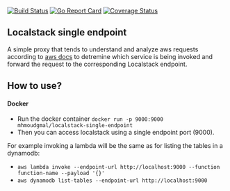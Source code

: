 [![Build Status](https://travis-ci.org/mhmoudgmal/localstack-single-endpoint.svg?branch=master)](https://travis-ci.org/mhmoudgmal/localstack-single-endpoint) [![Go Report Card](https://goreportcard.com/badge/github.com/mhmoudgmal/localstack-single-endpoint)](https://goreportcard.com/report/github.com/mhmoudgmal/localstack-single-endpoint) [![Coverage Status](https://coveralls.io/repos/github/mhmoudgmal/localstack-single-endpoint/badge.svg?branch=add-coverall)](https://coveralls.io/github/mhmoudgmal/localstack-single-endpoint?branch=add-coverall)

Localstack single endpoint
---

A simple proxy that tends to understand and analyze aws requests according to [aws docs](https://docs.aws.amazon.com/AmazonS3/latest/API/sigv4-auth-using-authorization-header.html)
to detremine which service is being invoked and forward the request to the corresponding Localstack endpoint.

How to use?
---
#### Docker

- Run the docker container `docker run -p 9000:9000 mhmoudgmal/localstack-single-endpoint`
- Then you can access localstack using a single endpoint port (9000).

For example invoking a lambda will be the same as for listing the tables in a dynamodb:

- `aws lambda invoke --endpoint-url http://localhost:9000 --function function-name --payload '{}'`
- `aws dynamodb list-tables --endpoint-url http://localhost:9000`

